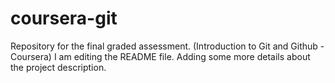 # coursera-git
Repository for the final graded assessment. (Introduction to Git and Github - Coursera)
I am editing the README file. Adding some more details about the project description.

